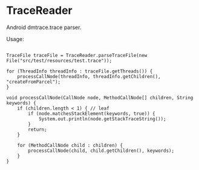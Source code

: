 # TraceReader

Android dmtrace.trace parser.

Usage: <br/>

<pre>
<code>
TraceFile traceFile = TraceReader.parseTraceFile(new File("src/test/resources/test.trace"));

for (ThreadInfo threadInfo : traceFile.getThreads()) {
    processCallNode(threadInfo, threadInfo.getChildren(), "createFromParcel");
}

void processCallNode(CallNode node, MethodCallNode[] children, String keywords) {
    if (children.length < 1) { // leaf
        if (node.matchesStackElement(keywords, true)) {
            System.out.println(node.getStackTraceString());
        }
        return;
    }

    for (MethodCallNode child : children) {
        processCallNode(child, child.getChildren(), keywords);
    }
}
</code>
</pre>
